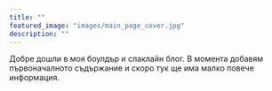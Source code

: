 ```yaml
---
title: ""
featured_image: "images/main_page_cover.jpg"
description: ""
---
```

Добре дошли в моя боулдър и слаклайн блог. В момента добавям първоначалното съдържание и скоро тук ще има малко повече информация.
